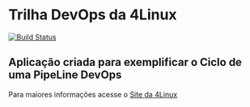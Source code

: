 # Trilha DevOps da 4Linux

<!-- Altere a Flag abaixo com sua URL do Travis -->
[![Build Status](https://travis-ci.org/LFernandoDeko/DevOpsLab-HelloWorld.svg?branch=master)](https://travis-ci.org/LFernandoDeko/DevOpsLab-HelloWorld)

## Aplicação criada para exemplificar o Ciclo de uma PipeLine DevOps


Para maiores informações acesse o [Site da 4Linux](https://www.4linux.com.br/cursos/devops)
